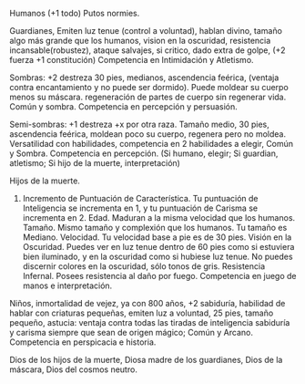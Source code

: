Humanos (+1 todo) Putos normies.

Guardianes, Emiten luz tenue (control a voluntad), hablan divino, tamaño algo más grande que los humanos, vision en la oscuridad, resistencia incansable(robustez), ataque salvajes, si critico, dado extra de golpe, (+2 fuerza +1 constitución) 
Competencia en Intimidación y Atletismo.


Sombras: +2 destreza 30 pies, medianos, ascendencia feérica, (ventaja contra encantamiento y no puede ser dormido). Puede moldear su cuerpo menos su máscara.
regeneración de partes de cuerpo sin regenerar vida. Común y sombra.
Competencia en percepción y persuasión.


Semi-sombras: +1 destreza +x por otra raza. Tamaño medio, 30 pies, ascendencia feérica, moldean poco su cuerpo, regenera pero no moldea. Versatilidad con habilidades, competencia en 2 habilidades a elegir, Común y Sombra.
Competencia en percepción. (Si humano, elegir; Si guardian, atletismo; Si hijo de la muerte, interpretación)


Hijos de la muerte. 
1. Incremento de Puntuación de Característica. Tu puntuación de Inteligencia se incrementa en 1, y tu puntuación de Carisma se incrementa en 2. Edad. Maduran a la misma velocidad que los humanos. Tamaño. Mismo tamaño y complexión que los humanos. Tu tamaño es Mediano. Velocidad. Tu velocidad base a pie es de 30 pies. Visión en la Oscuridad. Puedes ver en luz tenue dentro de 60 pies como si estuviera bien iluminado, y en la oscuridad como si hubiese luz tenue. No puedes discernir colores en la oscuridad, sólo tonos de gris. Resistencia Infernal. Posees resistencia al daño por fuego.
Competencia en juego de manos e interpretación.


Niños, inmortalidad de vejez, ya con 800 años, +2 sabiduría, habilidad de hablar con criaturas pequeñas, emiten luz a voluntad, 25 pies, tamaño pequeño, astucia: ventaja contra todas las tiradas de inteligencia sabiduría y carisma siempre que sean de origen mágico; Común y Arcano.
Competencia en perspicacia e historia.



Dios de los hijos de la muerte, Diosa madre de los guardianes, Dios de la máscara, Dios del cosmos neutro. 